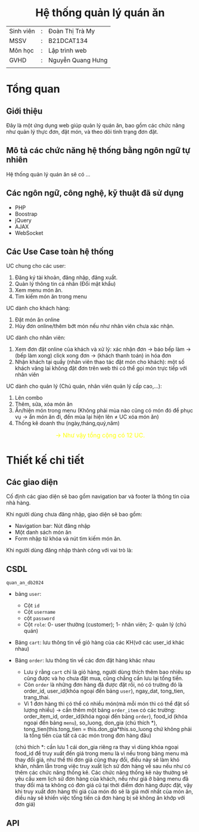 <h1 align="center"> Hệ thống quản lý quán ăn </h1>
<div align="center">

|           |     |                   |
| --------- | --- | ----------------- |
| Sinh viên | :   | Đoàn Thị Trà My   |
| MSSV      | :   | B21DCAT134        |
| Môn học   | :   | Lập trình web     |
| GVHD      | :   | Nguyễn Quang Hưng |
|           |     |
</div>


# Tổng quan
## Giới thiệu
Đây là một ứng dụng web giúp quản lý quán ăn, bao gồm các chức năng như quản lý thực đơn, đặt món, và theo dõi tình trạng đơn đặt.

## Mô tả các chức năng hệ thống bằng ngôn ngữ tự nhiên
Hệ thống quản lý quán ăn sẽ có ...


## Các ngôn ngữ, công nghệ, kỹ thuật đã sử dụng

- PHP
- Boostrap
- jQuery
- AJAX
- WebSocket

## Các Use Case toàn hệ thống
UC chung cho các user: 
1. Đăng ký tài khoản, đăng nhập, đăng xuẩt.
2. Quản lý thông tin cá nhân (Đổi mật khẩu)
3. Xem menu món ăn.
4. Tìm kiếm món ăn trong menu

UC dành cho khách hàng:
1. Đặt món ăn online
2. Hủy đơn online/thêm bớt món nếu như nhân viên chưa xác nhận.

UC dành cho nhân viên:
1. Xem đơn đặt online của khách và xử lý: xác nhận đơn → báo bếp làm → (bếp làm xong) click xong đơn → (khách thanh toán) in hóa đơn
2. Nhận khách tại quầy (nhân viên thao tác đặt món cho khách): một số khách vãng lai không đặt đơn trên web thì có thể gọi món trực tiếp với nhân viên

UC dành cho quản lý (Chủ quán, nhân viên quản lý cấp cao,...):
1. Lên combo
2. Thêm, sửa, xóa món ăn
3. Ẩn/hiện món trong menu (Không phải mùa nào cũng có món đó để phục vụ → ẩn món ăn đi, đến mùa lại hiện lên $\neq$ UC xóa món ăn)
4. Thống kê doanh thu (ngày,tháng,quý,năm)

<div align = "center" style="color: yellow; font-size: 16px;"> → Như vậy tổng cộng có 12 UC.</div>

# Thiết kế chi tiết
## Các giao diện
Cố định các giao diện sẽ bao gồm navigation bar và footer là thông tin của nhà hàng.

Khi người dùng chưa đăng nhập, giao diện sẽ bao gồm:
- Navigation bar: Nút đăng nhập
- Một danh sách món ăn
- Form nhập từ khóa và nút tìm kiếm món ăn.

Khi người dùng đăng nhập thành công với vai trò là:


## CSDL
`quan_an_db2024`
- bảng `user`:
  - Cột `id`
  - Cột `username`
  - cột `password`
  - Cột `role`: 0- user thường (customer); 1- nhân viên; 2- quản lý (chủ quán)

- Bảng `cart`: lưu thông tin về giỏ hàng của các KH(vớ các user_id khác nhau)
- Bảng `order`: lưu thông tin về các đơn đặt hàng khác nhau
  - Lưu ý rằng `cart` chỉ là giỏ hàng, người dùng thích thêm bao nhiêu sp cũng được và họ chưa đặt mua, cũng chẳng cần lưu lại tổng tiền.
  - Còn `order` là những đơn hàng đã được đặt rồi, nó có trường đó là order_id, user_id(khóa ngoại đến bảng `user`), ngay_dat, tong_tien, trang_thai.
  - Vì 1 đơn hàng thì có thể có nhiều món(mà mỗi món thì có thể đặt số lượng nhiều) → cần thêm một bảng `order_item` có các trường: order_item_id, order_id(khóa ngoại đến bảng `order`), food_id (khóa ngoại đến bảng `menu`), so_luong, don_gia (chú thích *), tong_tien(this.tong_tien = this.don_gia\*this.so_luong chứ không phải là tổng tiền của tất cả các món trong đơn hàng đâu)
  
  (chú thích *: cần lưu 1 cái don_gia riêng ra thay vì dùng khóa ngoại food_id để truy xuất đến giá trong menu là vì nếu trong bảng menu mà thay đổi giá, như thế thì đơn giá cũng thay đổi, điều này sẽ làm khó khăn, nhầm lẫn trong việc truy xuất lịch sử đơn hàng về sau nếu như có thêm các chức năng thống kê. Các chức năng thống kê này thường sẽ yêu cầu xem lịch sử đơn hàng của khách, nếu như giá ở bảng menu đã thay đổi mà ta không có đơn giá cũ tại thời điểm đơn hàng được đặt, vậy khi truy xuất đơn hàng thì giá của món đó sẽ là giá mới nhất của món ăn, điều này sẽ khiến việc tổng tiền cả đơn hàng bị sẽ không ăn khớp với đơn giá)



## API
